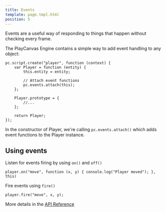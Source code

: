 ```yaml
---
title: Events
template: page.tmpl.html
position: 5
---
```


Events are a useful way of responding to things that happen without checking every frame.

The PlayCanvas Engine contains a simple way to add event handling to any object:

~~~javascript~~~
pc.script.create("player", function (context) {
    var Player = function (entity) {
        this.entity = entity;

        // Attach event functions
        pc.events.attach(this);
    };

    Player.prototype = {
        //...
    };

    return Player;
});
~~~

In the constructor of Player, we're calling `pc.events.attach()` which adds event functions to the Player instance.

## Using events

Listen for events firing by using `on()` and `off()`

~~~js~~~
player.on("move", function (x, y) { console.log("Player moved"); }, this)
~~~

Fire events using `fire()`

~~~js~~~
player.fire("move", x, y);
~~~

More details in the [API Reference](http://developer.playcanvas.com/engine/api/stable/symbols/pc.events.html#fire)

